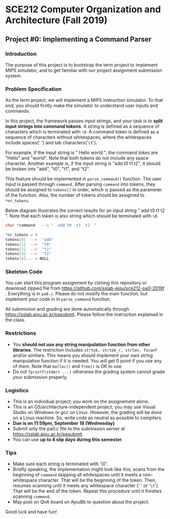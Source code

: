 # SCE212 Computer Organization and Architecture (Fall 2019)

## Project #0: Implementing a Command Parser

### Introduction

The purpose of this project is to bootstrap the term project to implement MIPS simulator, and to get familiar with our project assignment submission system.


### Problem Specification

As the term project, we will implement a MIPS instruction simulator. To that end, you should firstly make the simulator to understand user inputs and commands.

In this project, the framework passes input strings, and your task is to **split input strings into command tokens**. A string is defined as a sequence of characters which is terminated with `\0`.  A command token is defined as a sequence of characters without whitespaces, where the whitespaces include spaces(' ') and tab characters('`\t`').

For example, if the input string is " Hello   world ", the command tokes are "Hello" and "world". Note that both tokens do not include any space character. Another example is, if the input string is "add   t0   t1   t2", it should be broken into "add", "t0", "t1", and "t2".

This feature should be implemented in `parse_command()` function. The user input is passed through `command`. After parsing `command` into tokens, they should be assigned to `tokens[]` in order, which is passed as the parameter of the function. Also, the number of tokens should be assigined to `*nr_tokens`.

Below diagram illustrates the correct results for an input string "  add t0  t1  t2  ". Note that each token is also string which should be terminated with `\0`.

```c
char *command   --> "  add t0  t1  t2  "
 
*nr_tokens = 4
tokens[0]  -->  "add"
tokens[1]  -->  "t0"
tokens[2]  -->  "t1"
tokens[3]  -->  "t2"
tokens[4]... = NULL
```


### Skeleton Code

You can start this program assignment by cloning this repository or download zipped file from https://github.com/sslab-ajou/sce212-pa0-2019f . Everything is in `pa0.c`. Please do not modify the main function, but implement your code in in `parse_command` function.

All submission and grading are done automatically through https://sslab.ajou.ac.kr/pasubmit. Please follow the instruction explained in the class.


### Restrictions

- You **should not use any string manipulation function from other libraries**. The restriction includes `strtok, strtok_r, strlen, fscanf`  and/or similars. This means you should implement your own string manipulation function if it is needed. You will get 0 point if you use any of them. Note that `malloc()` and `free()` is OK to use.
- Do not `fprintf(stderr ...)` otherwise the grading system cannot grade your submission properly.


### Logistics

- This is an individual project; you work on the assignement alone.
- This is an OS/architecture-independent project; you may use Visual Studio on Windows or gcc on Linux. However, the grading will be done on a Linux machine. So, write code as neutral as possible to compilers.
- **Due is on 11:59pm, September 18 (Wednesday)**
- Submit only the pa0.c file to the submission server at https://sslab.ajou.ac.kr/pasubmit.
- You can use **up to 4 slip days during this semester**.


### Tips

- Make sure each string is terminated with '\0'.
- Briefly speaking, the implementation might look like this; scans from the beginning of `command` skipping all whitespaces until it meets a non-whitespace character. That will be the beginning of the token. Then, resumes scanning until it meets any whitespace character (' ' or '`\t`'). That will be the end of the token. Repeat this procedure until it finishes scanning `command`.
- May post on QnA board on AjouBb to question about the project.


Good luck and have fun!
